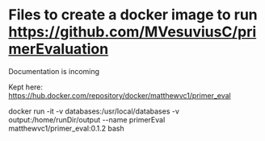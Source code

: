# Files to create a docker image to run  https://github.com/MVesuviusC/primerEvaluation

Documentation is incoming

Kept here: https://hub.docker.com/repository/docker/matthewvc1/primer_eval


docker run -it  -v databases:/usr/local/databases -v output:/home/runDir/output --name primerEval matthewvc1/primer_eval:0.1.2 bash
